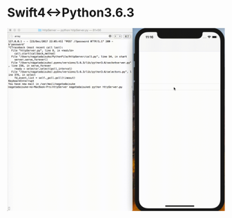 # Swift4<->Python3.6.3

![](https://github.com/daisukenagata/RsaAuthentication/blob/master/RsaMovie.gif?raw=true)
